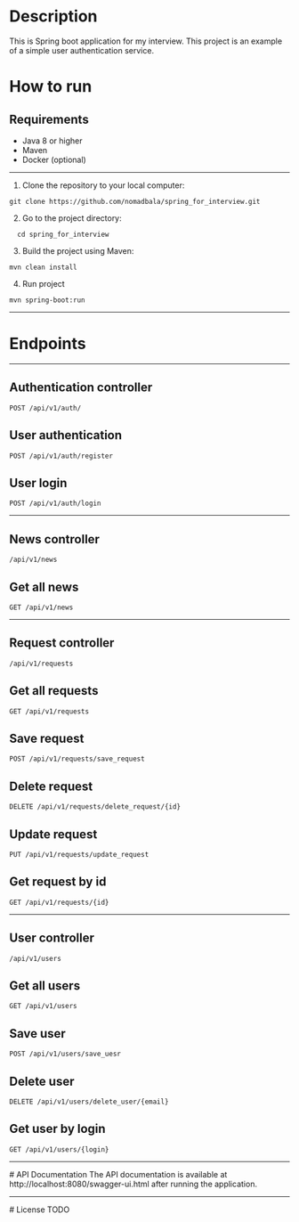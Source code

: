 # Description
This is Spring boot application for my interview. This project is an example of a simple user authentication service.

# How to run
## Requirements
* Java 8 or higher
* Maven
* Docker (optional)

<hr>

1. Clone the repository to your local computer:
```
git clone https://github.com/nomadbala/spring_for_interview.git
```

2. Go to the project directory:
```
  cd spring_for_interview
```

3. Build the project using Maven:
```
mvn clean install
```

4. Run project
```
mvn spring-boot:run
```
<hr>

# Endpoints

<hr>

## Authentication controller
```
POST /api/v1/auth/
```

## User authentication
```
POST /api/v1/auth/register
```

## User login
```
POST /api/v1/auth/login
```

<hr>

## News controller
```
/api/v1/news
```

##  Get all news
```
GET /api/v1/news
```

<hr>

## Request controller
```
/api/v1/requests
```

## Get all requests
```
GET /api/v1/requests
```

## Save request
```
POST /api/v1/requests/save_request
```

## Delete request
```
DELETE /api/v1/requests/delete_request/{id}
```

## Update request
```
PUT /api/v1/requests/update_request
```

## Get request by id
```
GET /api/v1/requests/{id}
```

<hr>

## User controller
```
/api/v1/users
```

## Get all users
```
GET /api/v1/users
```

## Save user
```
POST /api/v1/users/save_uesr
```

## Delete user
```
DELETE /api/v1/users/delete_user/{email}
```

## Get user by login
```
GET /api/v1/users/{login}
```

<hr>
# API Documentation
The API documentation is available at http://localhost:8080/swagger-ui.html after running the application.

<hr>
# License
TODO
